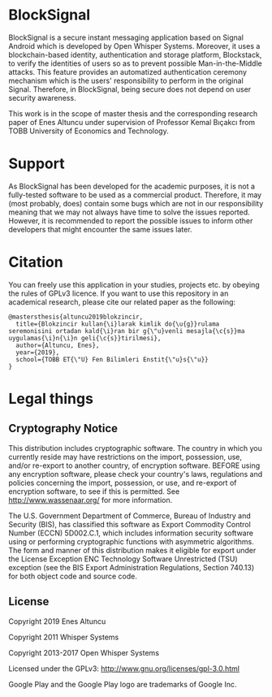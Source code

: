 # BlockSignal

BlockSignal is a secure instant messaging application based on Signal Android which is developed by Open Whisper Systems. Moreover, it uses a blockchain-based identity, authentication and storage platform, Blockstack, to verify the identities of users so as to prevent possible Man-in-the-Middle attacks. This feature provides an automatized authentication ceremony mechanism which is the users' responsibility to perform in the original Signal. Therefore, in BlockSignal, being secure does not depend on user security awareness.

This work is in the scope of master thesis and the corresponding research paper of Enes Altuncu under supervision of Professor Kemal Bıçakcı from TOBB University of Economics and Technology.

# Support

As BlockSignal has been developed for the academic purposes, it is not a fully-tested software to be used as a commercial product. Therefore, it may (most probably, does) contain some bugs which are not in our responsibility meaning that we may not always have time to solve the issues reported. However, it is recommended to report the possible issues to inform other developers that might encounter the same issues later. 

# Citation

You can freely use this application in your studies, projects etc. by obeying the rules of GPLv3 licence. If you want to use this repository in an academical research, please cite our related paper as the following:

```
@mastersthesis{altuncu2019blokzincir,
  title={Blokzincir kullan{\i}larak kimlik do{\u{g}}rulama seremonisini ortadan kald{\i}ran bir g{\"u}venli mesajla{\c{s}}ma uygulamas{\i}n{\i}n geli{\c{s}}tirilmesi},
  author={Altuncu, Enes},
  year={2019},
  school={TOBB ET{\"U} Fen Bilimleri Enstit{\"u}s{\"u}}
}
```


# Legal things
## Cryptography Notice

This distribution includes cryptographic software. The country in which you currently reside may have restrictions on the import, possession, use, and/or re-export to another country, of encryption software.
BEFORE using any encryption software, please check your country's laws, regulations and policies concerning the import, possession, or use, and re-export of encryption software, to see if this is permitted.
See <http://www.wassenaar.org/> for more information.

The U.S. Government Department of Commerce, Bureau of Industry and Security (BIS), has classified this software as Export Commodity Control Number (ECCN) 5D002.C.1, which includes information security software using or performing cryptographic functions with asymmetric algorithms.
The form and manner of this distribution makes it eligible for export under the License Exception ENC Technology Software Unrestricted (TSU) exception (see the BIS Export Administration Regulations, Section 740.13) for both object code and source code.

## License

Copyright 2019 Enes Altuncu

Copyright 2011 Whisper Systems

Copyright 2013-2017 Open Whisper Systems

Licensed under the GPLv3: http://www.gnu.org/licenses/gpl-3.0.html

Google Play and the Google Play logo are trademarks of Google Inc.
